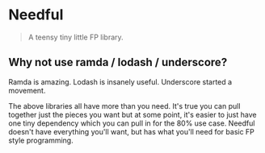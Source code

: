# Needful

> A teensy tiny little FP library.

## Why not use ramda / lodash / underscore?

Ramda is amazing. Lodash is insanely useful. Underscore started a movement.

The above libraries all have more than you need. It's true you can pull together just the pieces you want but at some point, it's easier to just have one tiny dependency which you can pull in for the 80% use case. Needful doesn't have everything you'll want, but has what you'll need for basic FP style programming.
